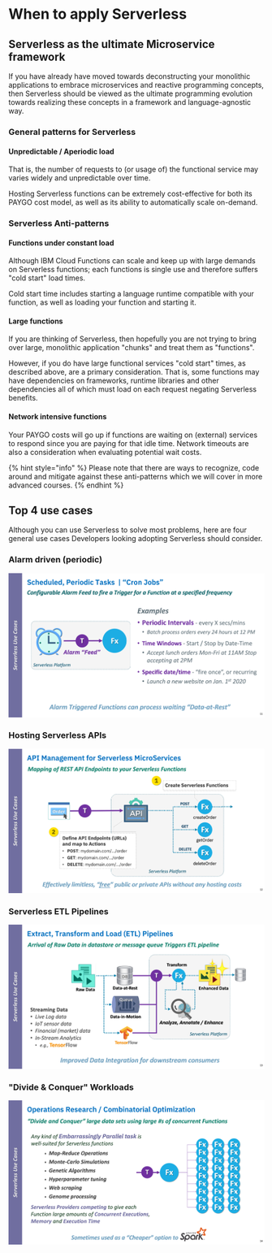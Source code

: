 <!--
#
# Licensed to the Apache Software Foundation (ASF) under one or more
# contributor license agreements.  See the NOTICE file distributed with
# this work for additional information regarding copyright ownership.
# The ASF licenses this file to You under the Apache License, Version 2.0
# (the "License"); you may not use this file except in compliance with
# the License.  You may obtain a copy of the License at
#
#     http://www.apache.org/licenses/LICENSE-2.0
#
# Unless required by applicable law or agreed to in writing, software
# distributed under the License is distributed on an "AS IS" BASIS,
# WITHOUT WARRANTIES OR CONDITIONS OF ANY KIND, either express or implied.
# See the License for the specific language governing permissions and
# limitations under the License.
#
-->

# When to apply Serverless

## Serverless as the ultimate Microservice framework

If you have already have moved towards deconstructing your monolithic applications to embrace microservices and reactive programming concepts, then Serverless should be viewed as the ultimate programming evolution towards  realizing these concepts in a framework and language-agnostic way.

### General patterns for Serverless

#### **Unpredictable / Aperiodic load**

That is, the number of requests to (or usage of) the functional service may varies widely and unpredictable over time.

Hosting Serverless functions can be extremely cost-effective for both its PAYGO cost model, as well as its ability to automatically scale on-demand.

### Serverless Anti-patterns

#### **Functions under constant load**

Although IBM Cloud Functions can scale and keep up with large demands on Serverless functions; each functions is single use and therefore suffers "cold start" load times.

Cold start time includes starting a language runtime compatible with your function, as well as loading your function and starting it.

#### **Large functions**

If you are thinking of Serverless, then hopefully you are not trying to bring over large, monolithic application "chunks" and treat them as "functions".

However, if you do have large functional services "cold start" times, as described above, are a primary consideration.  That is, some functions may have dependencies on frameworks, runtime libraries and other dependencies all of which must load on each request negating Serverless benefits.

#### **Network intensive functions**

Your PAYGO costs will go up if functions are waiting on (external) services to respond since you are paying for that idle time. Network timeouts are also a consideration when evaluating potential wait costs.

{% hint style="info" %}
Please note that there are ways to recognize, code around and mitigate against these anti-patterns which we will cover in more advanced courses.
{% endhint %}

## Top 4 use cases

Although you can use Serverless to solve most problems, here are four general use cases Developers looking adopting Serverless should consider.

### Alarm driven (periodic)

![Alarm (periodic) Use Case ](images/101-ex0-use-case-periodic.png)

### Hosting Serverless APIs

![Serverless APIs Use Case ](images/101-ex0-use-case-apis.png)

### Serverless ETL Pipelines

![ETL Pipeline Use Case ](images/101-ex0-use-case-etl-pipeline.png)

### "Divide & Conquer" Workloads

!["Embarrassingly Parallel" Use Case ](images/101-ex0-use-case-divide-conquer.png)
